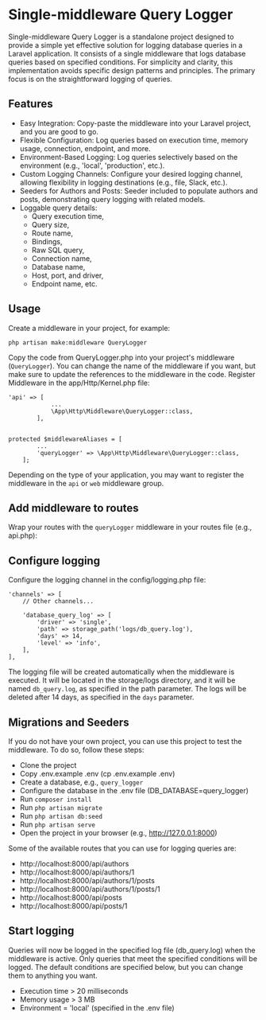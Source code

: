 # Single-middleware Query Logger

Single-middleware Query Logger is a standalone project designed to provide a simple yet effective solution for logging
database queries in a Laravel application. It consists of a single middleware that logs database queries based on
specified conditions. For simplicity and clarity, this implementation avoids specific design patterns and principles.
The primary focus is on the straightforward logging of queries.


## Features
- Easy Integration: Copy-paste the middleware into your Laravel project, and you are good to go.
- Flexible Configuration: Log queries based on execution time, memory usage, connection, endpoint, and more.
- Environment-Based Logging: Log queries selectively based on the environment (e.g., 'local', 'production', etc.).
- Custom Logging Channels: Configure your desired logging channel, allowing flexibility in logging destinations
  (e.g., file, Slack, etc.).
- Seeders for Authors and Posts: Seeder included to populate authors and posts, demonstrating query logging with related
  models.
- Loggable query details:
  - Query execution time,
  - Query size,
  - Route name,
  - Bindings,
  - Raw SQL query,
  - Connection name,
  - Database name,
  - Host, port, and driver,
  - Endpoint name, etc.


## Usage
Create a middleware in your project, for example:

```
php artisan make:middleware QueryLogger
```

Copy the code from QueryLogger.php into your project's middleware (`QueryLogger`). You can change the name of the
middleware if you want, but make sure to update the references to the middleware in the code.
Register Middleware in the app/Http/Kernel.php file:

```
'api' => [
            ...
            \App\Http\Middleware\QueryLogger::class,
        ],


protected $middlewareAliases = [
        ...
        'queryLogger' => \App\Http\Middleware\QueryLogger::class,
    ];
```

Depending on the type of your application, you may want to register the middleware in the `api` or `web` middleware
group.


## Add middleware to routes
Wrap your routes with the `queryLogger` middleware in your routes file (e.g., api.php):


## Configure logging
Configure the logging channel in the config/logging.php file:

```
'channels' => [
    // Other channels...

    'database_query_log' => [
        'driver' => 'single',
        'path' => storage_path('logs/db_query.log'),
        'days' => 14,
        'level' => 'info',
    ],
],
```

The logging file will be created automatically when the middleware is executed. It will be located in the storage/logs
directory, and it will be named `db_query.log`, as specified in the path parameter. The logs will be deleted after 14
days, as specified in the `days` parameter.


## Migrations and Seeders
If you do not have your own project, you can use this project to test the middleware. To do so, follow these steps:
- Clone the project
- Copy .env.example .env (cp .env.example .env)
- Create a database, e.g., `query_logger`
- Configure the database in the .env file (DB_DATABASE=query_logger)
- Run `composer install`
- Run `php artisan migrate`
- Run `php artisan db:seed`
- Run `php artisan serve`
- Open the project in your browser (e.g., http://127.0.0.1:8000)

Some of the available routes that you can use for logging queries are:
- http://localhost:8000/api/authors
- http://localhost:8000/api/authors/1
- http://localhost:8000/api/authors/1/posts
- http://localhost:8000/api/authors/1/posts/1
- http://localhost:8000/api/posts
- http://localhost:8000/api/posts/1


## Start logging
Queries will now be logged in the specified log file (db_query.log) when the middleware is active. Only queries that
meet the specified conditions will be logged. The default conditions are specified below, but you can change them to
anything you want.

- Execution time > 20 milliseconds
- Memory usage > 3 MB
- Environment = 'local' (specified in the .env file)



